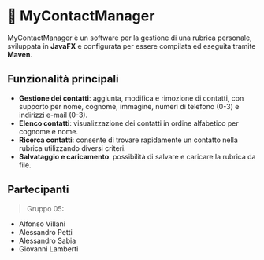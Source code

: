 # 👥 MyContactManager
MyContactManager è un software per la gestione di una rubrica personale, sviluppata in **JavaFX** e configurata per essere compilata ed eseguita tramite **Maven**. 

## Funzionalità principali
- **Gestione dei contatti**: aggiunta, modifica e rimozione di contatti, con supporto per nome, cognome, immagine, numeri di telefono (0-3) e indirizzi e-mail (0-3).
- **Elenco contatti**: visualizzazione dei contatti in ordine alfabetico per cognome e nome.
- **Ricerca contatti**: consente di trovare rapidamente un contatto nella rubrica utilizzando diversi criteri.
- **Salvataggio e caricamento**: possibilità di salvare e caricare la rubrica da file.

## Partecipanti
> Gruppo 05: <br>
- Alfonso Villani 
- Alessandro Petti
- Alessandro Sabia 
- Giovanni Lamberti
